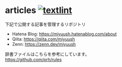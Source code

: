 # articles [![textlint](https://github.com/miyuush/articles/actions/workflows/textlint.yml/badge.svg)](https://github.com/miyuush/articles/actions/workflows/textlint.yml)

下記で公開する記事を管理するリポジトリ

* Hatena Blog: https://miyuush.hatenablog.com/about
* Qiita: https://qiita.com/miyuush
* Zenn: https://zenn.dev/miyuush

辞書ファイルはこちらを参考にしています。  
https://github.com/prh/rules
